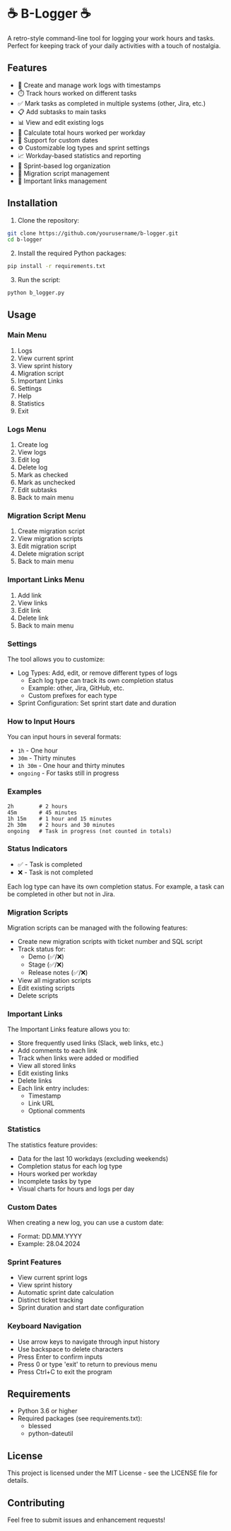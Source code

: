 # ☕ B-Logger ☕

A retro-style command-line tool for logging your work hours and tasks. Perfect for keeping track of your daily activities with a touch of nostalgia.

## Features

- 📝 Create and manage work logs with timestamps
- ⏱️ Track hours worked on different tasks
- ✅ Mark tasks as completed in multiple systems (other, Jira, etc.)
- 📋 Add subtasks to main tasks
- 📊 View and edit existing logs
- 🧮 Calculate total hours worked per workday
- 📅 Support for custom dates
- ⚙️ Customizable log types and sprint settings
- 📈 Workday-based statistics and reporting
- 🎯 Sprint-based log organization
- 🔄 Migration script management
- 🔗 Important links management

## Installation

1. Clone the repository:
```bash
git clone https://github.com/yourusername/b-logger.git
cd b-logger
```

2. Install the required Python packages:
```bash
pip install -r requirements.txt
```

3. Run the script:
```bash
python b_logger.py
```

## Usage

### Main Menu

1. Logs
2. View current sprint
3. View sprint history
4. Migration script
5. Important Links
6. Settings
7. Help
8. Statistics
9. Exit

### Logs Menu

1. Create log
2. View logs
3. Edit log
4. Delete log
5. Mark as checked
6. Mark as unchecked
7. Edit subtasks
0. Back to main menu

### Migration Script Menu

1. Create migration script
2. View migration scripts
3. Edit migration script
4. Delete migration script
0. Back to main menu

### Important Links Menu

1. Add link
2. View links
3. Edit link
4. Delete link
0. Back to main menu

### Settings

The tool allows you to customize:

- Log Types: Add, edit, or remove different types of logs
  - Each log type can track its own completion status
  - Example: other, Jira, GitHub, etc.
  - Custom prefixes for each type
- Sprint Configuration: Set sprint start date and duration

### How to Input Hours

You can input hours in several formats:
- `1h`        - One hour
- `30m`       - Thirty minutes
- `1h 30m`    - One hour and thirty minutes
- `ongoing`   - For tasks still in progress

### Examples

```
2h        # 2 hours
45m       # 45 minutes
1h 15m    # 1 hour and 15 minutes
2h 30m    # 2 hours and 30 minutes
ongoing   # Task in progress (not counted in totals)
```

### Status Indicators

- ✅ - Task is completed
- ❌ - Task is not completed

Each log type can have its own completion status. For example, a task can be completed in other but not in Jira.

### Migration Scripts

Migration scripts can be managed with the following features:
- Create new migration scripts with ticket number and SQL script
- Track status for:
  - Demo (✅/❌)
  - Stage (✅/❌)
  - Release notes (✅/❌)
- View all migration scripts
- Edit existing scripts
- Delete scripts

### Important Links

The Important Links feature allows you to:
- Store frequently used links (Slack, web links, etc.)
- Add comments to each link
- Track when links were added or modified
- View all stored links
- Edit existing links
- Delete links
- Each link entry includes:
  - Timestamp
  - Link URL
  - Optional comments

### Statistics

The statistics feature provides:
- Data for the last 10 workdays (excluding weekends)
- Completion status for each log type
- Hours worked per workday
- Incomplete tasks by type
- Visual charts for hours and logs per day

### Custom Dates

When creating a new log, you can use a custom date:
- Format: DD.MM.YYYY
- Example: 28.04.2024

### Sprint Features

- View current sprint logs
- View sprint history
- Automatic sprint date calculation
- Distinct ticket tracking
- Sprint duration and start date configuration

### Keyboard Navigation

- Use arrow keys to navigate through input history
- Use backspace to delete characters
- Press Enter to confirm inputs
- Press 0 or type 'exit' to return to previous menu
- Press Ctrl+C to exit the program

## Requirements

- Python 3.6 or higher
- Required packages (see requirements.txt):
  - blessed
  - python-dateutil

## License

This project is licensed under the MIT License - see the LICENSE file for details.

## Contributing

Feel free to submit issues and enhancement requests!
